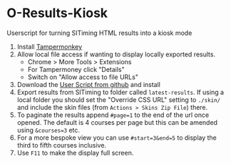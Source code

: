 # O-Results-Kiosk
Userscript for turning SITiming HTML results into a kiosk mode

1. Install [Tampermonkey](https://www.tampermonkey.net/)
2. Allow local file access if wanting to display locally exported results.
   - Chrome > More Tools > Extensions
   - For Tampermoney click "Details"
   - Switch on "Allow access to file URLs"
3. Download the [User Script from github](https://github.com/michael-77/O-Results-Kiosk/raw/main/kiosk.user.js) and install
4. Export results from SITiming to folder called `latest-results`. If using a local folder you should set the "Override CSS URL" setting to `./skin/` and include the skin files (from `Actions > Skins Zip File`) there.
5. To paginate the results append `#page=1` to the end of the url once opened. The default is 4 courses per page but this can be amended using `&courses=3` etc.
6. For a more bespoke view you can use `#start=3&end=5` to display the third to fifth courses inclusive.
7. Use `F11` to make the display full screen.
